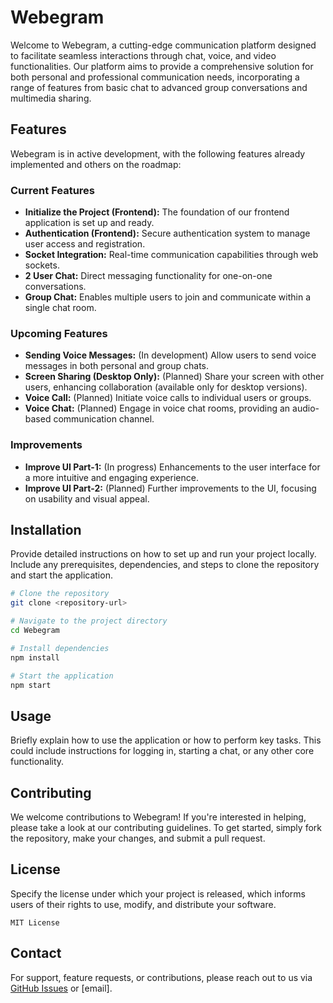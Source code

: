 
# Webegram

Welcome to Webegram, a cutting-edge communication platform designed to facilitate seamless interactions through chat, voice, and video functionalities. Our platform aims to provide a comprehensive solution for both personal and professional communication needs, incorporating a range of features from basic chat to advanced group conversations and multimedia sharing.

## Features

Webegram is in active development, with the following features already implemented and others on the roadmap:

### Current Features

- **Initialize the Project (Frontend):** The foundation of our frontend application is set up and ready.
- **Authentication (Frontend):** Secure authentication system to manage user access and registration.
- **Socket Integration:** Real-time communication capabilities through web sockets.
- **2 User Chat:** Direct messaging functionality for one-on-one conversations.
- **Group Chat:** Enables multiple users to join and communicate within a single chat room.

### Upcoming Features

- **Sending Voice Messages:** (In development) Allow users to send voice messages in both personal and group chats.
- **Screen Sharing (Desktop Only):** (Planned) Share your screen with other users, enhancing collaboration (available only for desktop versions).
- **Voice Call:** (Planned) Initiate voice calls to individual users or groups.
- **Voice Chat:** (Planned) Engage in voice chat rooms, providing an audio-based communication channel.

### Improvements

- **Improve UI Part-1:** (In progress) Enhancements to the user interface for a more intuitive and engaging experience.
- **Improve UI Part-2:** (Planned) Further improvements to the UI, focusing on usability and visual appeal.

## Installation

Provide detailed instructions on how to set up and run your project locally. Include any prerequisites, dependencies, and steps to clone the repository and start the application.

```bash
# Clone the repository
git clone <repository-url>

# Navigate to the project directory
cd Webegram

# Install dependencies
npm install

# Start the application
npm start
```

## Usage

Briefly explain how to use the application or how to perform key tasks. This could include instructions for logging in, starting a chat, or any other core functionality.

## Contributing

We welcome contributions to Webegram! If you're interested in helping, please take a look at our contributing guidelines. To get started, simply fork the repository, make your changes, and submit a pull request.

## License

Specify the license under which your project is released, which informs users of their rights to use, modify, and distribute your software.

```
MIT License
```

## Contact

For support, feature requests, or contributions, please reach out to us via [GitHub Issues](github.com/Am1rArsalan/webegram/issues) or [email].



